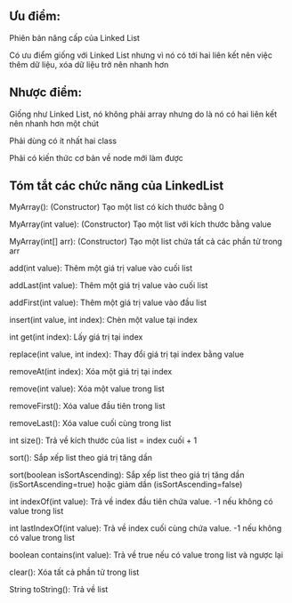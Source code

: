 
Ưu điểm:
---

Phiên bản nâng cấp của Linked List

Có ưu điểm giống với Linked List nhưng vì nó có tới hai liên kết nên việc thêm dữ liệu, xóa dữ liệu trở nên nhanh hơn

Nhược điểm: 
---

Giống như Linked List, nó không phải array nhưng do là nó có hai liên kết nên nhanh hơn một chút

Phải dùng có ít nhất hai class

Phải có kiến thức cơ bản về node mới làm được

Tóm tắt các chức năng của LinkedList
---

MyArray(): (Constructor) Tạo một list có kích thước bằng 0 

MyArray(int value): (Constructor) Tạo một list với kích thước bằng value 

MyArray(int[] arr): (Constructor) Tạo một list chứa tất cả các phần tử trong arr 

add(int value): Thêm một giá trị value vào cuối list

addLast(int value): Thêm một giá trị value vào cuối list

addFirst(int value): Thêm một giá trị value vào đầu list 

insert(int value, int index): Chèn một value tại index 
 
int get(int index): Lấy giá trị tại index 

replace(int value, int index): Thay đổi giá trị tại index bằng value

removeAt(int index): Xóa một giá trị tại index 

remove(int value): Xóa một value trong list

removeFirst(): Xóa value đầu tiên trong list

removeLast(): Xóa value cuối cùng trong list

int size(): Trả về kích thước của list = index cuối + 1

sort(): Sắp xếp list theo giá trị tăng dần 

sort(boolean isSortAscending): Sắp xếp list theo giá trị tăng dần (isSortAscending=true) hoặc giảm dần (isSortAscending=false)

int indexOf(int value): Trả về index đầu tiên chứa value. -1 nếu không có value trong list

int lastIndexOf(int value): Trả về index cuối cùng chứa value. -1 nếu không có value trong list 

boolean contains(int value): Trả về true nếu có value trong list và ngược lại

clear(): Xóa tất cả phần tử trong list

String toString(): Trả về list
